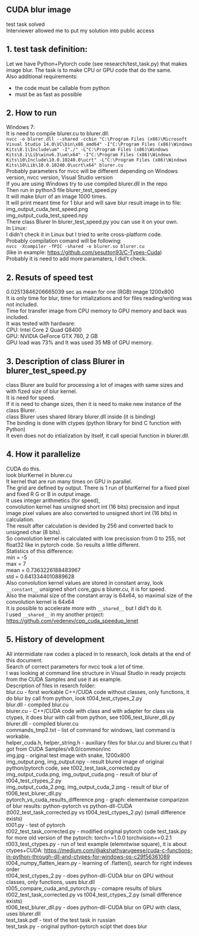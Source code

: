 ## CUDA blur image  
test task solved  
Interviewer allowed me to put my solution into public access  
 
  
## 1. test task definition:  
Let we have Python+Pytorch code (see research/test_task.py) that makes image blur. The task is to make CPU or GPU code that do the same.  
Also additional requirements:  
- the code must be callable from python  
- must be as fast as possible  
  
## 2. How to run  
Windows 7:  
It is need to compile blurer.cu to blurer.dll:  
```nvcc -o blurer.dll --shared -ccbin "C:\Program Files (x86)\Microsoft Visual Studio 14.0\VC\bin\x86_amd64" -I"C:\Program Files (x86)\Windows Kits\8.1\Include\um" -I"./" -L"C:\Program Files (x86)\Windows Kits\8.1\Lib\winv6.3\um\x64" -I"C:\Program Files (x86)\Windows Kits\10\Include\10.0.10240.0\ucrt" -L"C:\Program Files (x86)\Windows Kits\10\Lib\10.0.10240.0\ucrt\x64" blurer.cu```  
Probably parameters for nvcc will be different depending on Windows version, nvcc version, Visual Studio version  
If you are using Windows try to use compiled blurer.dll in the repo  
Then run in python3 file blurer_test_speed.py  
It will make blurr of an image 1000 times.  
It will print meant time for 1 blur and will save blur result image in to file:  
img_output_cuda_test_speed.png  
img_output_cuda_test_speed.npy  
There class Blurer In blurer_test_speed.py you can use it on your own.  
In Linux:  
I didn't check it in Linux but I tried to write cross-platform code.  
Probably compilation comand will be following:  
```nvcc -Xcompiler -fPIC -shared -o blurer.so blurer.cu```   
(like in example: https://github.com/sesutton93/C-Types-Cuda)  
Probably it is need to add more paramaters, I did't check.  
  
## 2. Resuts of speed test  
0.02513846206665039 sec as mean for one (RGB) image 1200x800  
It is only time for blur, time for intializations and for files reading/writing was not included.  
Time for transfer image from CPU memory to GPU memory and back was included.  
It was tested with hardware:  
CPU: Intel Core 2 Quad Q8400  
GPU: NVIDIA GeForce GTX 760, 2 GB  
GPU load was 73% and It was used 35 MB of GPU memory.  
  
## 3. Description of class Blurer in blurer_test_speed.py  
class Blurer are build for processing a lot of images with same sizes and with fized size of blur kernel.  
It is need for speed.  
If it is need to change sizes, then it is need to make new instance of the class Blurer.  
class Blurer uses shared library blurer.dll inside (it is binding)  
The binding is done with ctypes (python library for bind C function with Python)  
It even does not do intialization by itself, it call special function in blurer.dll.  
  
## 4. How it parallelize  
CUDA do this.  
look blurKernel in blurer.cu  
It kernel that are run many times on GPU in parallel.  
The grid are defined by output. There is 1 run of blurKernel for a fixed pixel and fixed R G or B in output image.  
It uses integer arithmetics (for speed),  
convolution kernel has unsigned short int (16 bits) precission and input image pixel values are also converted to unsigned short int (16 bits) in calculation.  
The result after calculation is devided by 256 and converted back to unsigned char (8 bits).  
So convolution kernel is calculated with low precission from 0 to 255, not float32 like in pytorch code. So results a little different.  
Statistics of this difference:  
min = -5  
max = 7  
mean =  0.7363226188483967  
std = 0.6413344010889628  
Also convolution kernel values are stored in constant array, look ```__constant__``` unsigned short core_gpu в blurer.cu, it is for speed.  
Also the maixmal size of the constant array is 64x64, so maximal size of the convolution kernel is 64x64  
It is possible to accelerate more with ```__shared__``` but I did't do it.  
I used ```__shared__``` in my another project: https://github.com/vedenev/cpp_cuda_speedup_lenet  
  
## 5. History of development  
All intermidiate raw codes a placed in to research, look details at the end of this document.  
Search of correct parameters for nvcc took a lot of time.  
I was looking at command line structure in Visual Studio in ready projects from the CUDA Samples and use it as example.   
Description of files in reserch folder:  
blur.cu - forst workable C++/CUDA code without classes, only functions, it do blur by call from python, look t004_test_ctypes_2.py  
blur.dll - compiled blur.cu  
blurer.cu - C++/CUDA code with class and with adapter for class via ctypes, it does blur with call from python, see t006_test_blurer_dll.py  
blurer.dll - compiled blurer.cu  
commands_tmp2.txt - list of command for windows, last command is workable.  
helper_cuda.h, helper_string.h - auxiliary files for blur.cu and blurer.cu that I got from CUDA Samples/v8.0/common/inc  
img.jpg - original test image with snake, 1200x800  
img_output.png, img_output.npy - result blured image of original python/pytorch code, see t002_test_task_corrected.py  
img_output_cuda.png, img_output_cuda.png - result of blur of t004_test_ctypes_2.py  
img_output_cuda_2.png, img_output_cuda_2.png - result of blur of t006_test_blurer_dll.py  
pytorch_vs_cuda_results_difference.png - graph: elementwise comparizon of blur results: python-pytorch vs python-dll-CUDA (t002_test_task_corrected.py vs t004_test_ctypes_2.py) (small difference exists)  
t001.py - test of pytorch  
t002_test_task_corrected.py - modified original pytorch code test_task.py for more old version of the pytorch: torch==1.0.0 torchvision==0.2.1  
t003_test_ctypes.py - run of test example (elemntwise square), it is about ctypes+CUDA: https://medium.com/@akshathvarugeese/cuda-c-functions-in-python-through-dll-and-ctypes-for-windows-os-c29f56361089   
t004_numpy_flatten_learn.py - learning of .flatten(), search for right indexes order  
t004_test_ctypes_2.py - does python-dll-CUDA blur on GPU without classes, only functions, uses blur.dll  
t005_compare_cuda_and_pytorch.py - comapre results of blurs t002_test_task_corrected.py vs t004_test_ctypes_2.py (small difference exists)  
t006_test_blurer_dll.py - does python-dll-CUDA blur on GPU with class, uses blurer.dll  
test_task.pdf - text of the test task in russian  
test_task.py - original python-pytorch scipt thet does blur  
